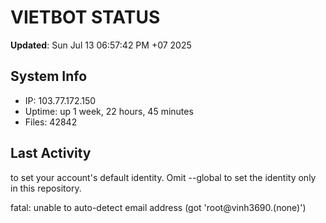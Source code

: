 # VIETBOT STATUS
**Updated**: Sun Jul 13 06:57:42 PM +07 2025

## System Info
- IP: 103.77.172.150
- Uptime: up 1 week, 22 hours, 45 minutes
- Files: 42842

## Last Activity

to set your account's default identity.
Omit --global to set the identity only in this repository.

fatal: unable to auto-detect email address (got 'root@vinh3690.(none)')

